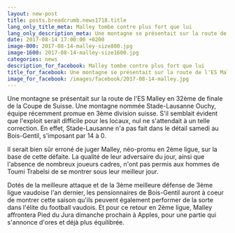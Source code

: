 ```yaml
---
layout: new-post
title: posts.breadcrumb.news1718.title
lang_only_title_meta: Malley tombe contre plus fort que lui 
lang_only_description_meta: Une montagne se présentait sur la route de l'ES Malley en 32ème de finale de la Coupe de Suisse. général du site amélioré.
date: 2017-08-14 17:00:00 +0200
image-800: 2017-08-14-malley-size800.jpg
image-1600: 2017-08-14-malley-size1600.jpg
categories: news
description_for_facebook: Malley tombe contre plus fort que lui 
title_for_facebook: Une montagne se présentait sur la route de l'ES Malley en 32ème de finale de la Coupe de Suisse. général du site amélioré.
image_for_facebook: /images/facebook/2017-08-14-malley.jpg
---
```

Une montagne se présentait sur la route de l'ES Malley en 32ème de finale de la Coupe de Suisse. Une montagne nommée Stade-Lausanne Ouchy, équipe récemment promue en 3ème division suisse. 
S'il semblait évident que l'exploit serait difficile pour les locaux, nul ne s'attendait à un telle correction. En effet, Stade-Lausanne n'a pas fait dans le détail samedi au Bois-Gentil, s'imposant par 14 à 0. 

Il serait bien sûr erroné de juger Malley, néo-promu en 2ème ligue, sur la base de cette défaite. La qualité de leur adversaire du jour, ainsi que l'absence de nombreux joueurs cadres, n'ont pas permis aux hommes de Toumi Trabelsi de se montrer sous leur meilleur jour. 

Dotés de la meilleure attaque et de la 3ème meilleure défense de 3ème ligue vaudoise l'an dernier, les pensionnaires de Bois-Gentil auront à coeur de montrer cette saison qu'ils peuvent également performer de la sorte dans l'élite du football vaudois. Et pour ce retour en 2ème ligue, Malley affrontera Pied du Jura dimanche prochain à Apples, pour une partie qui s'annonce d'ores et déjà plus équilibrée. 